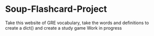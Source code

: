 # Soup-Flashcard-Project
Take this website of GRE vocabulary, take the words and definitions to create a dict() and create a study game
Work in progress
